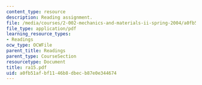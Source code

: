 ```yaml
---
content_type: resource
description: Reading assignment.
file: /media/courses/2-002-mechanics-and-materials-ii-spring-2004/a0fb51afbf1146b8dbecb87e0e344674_ra15.pdf
file_type: application/pdf
learning_resource_types:
- Readings
ocw_type: OCWFile
parent_title: Readings
parent_type: CourseSection
resourcetype: Document
title: ra15.pdf
uid: a0fb51af-bf11-46b8-dbec-b87e0e344674
---
```

